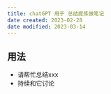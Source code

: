 ```yaml
---
title: chatGPT 用于 总结提炼做笔记
date created: 2023-02-28
date modified: 2023-03-14
---
```


## 用法

- 请帮忙总结xxx
- 持续和它讨论
